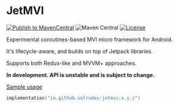 # JetMVI
[![Publish to MavenCentral](https://github.com/solrudev/JetMVI/actions/workflows/publish.yml/badge.svg)](https://github.com/solrudev/JetMVI/actions/workflows/publish.yml)
![Maven Central](https://img.shields.io/maven-central/v/io.github.solrudev/jetmvi.svg)
[![License](https://img.shields.io/badge/License-Apache_2.0-blue.svg)](https://github.com/solrudev/JetMVI/blob/master/LICENSE)

Experimental coroutines-based MVI micro framework for Android.

It's lifecycle-aware, and builds on top of Jetpack libraries.

Supports both Redux-like and MVVM+ approaches.

**In development. API is unstable and is subject to change.**

[Sample usage](https://github.com/solrudev/OkkeiPatcher/tree/master/app/src/main/kotlin/ru/solrudev/okkeipatcher/ui/main/screen/home)

```kotlin
implementation("io.github.solrudev:jetmvi:x.y.z")
```